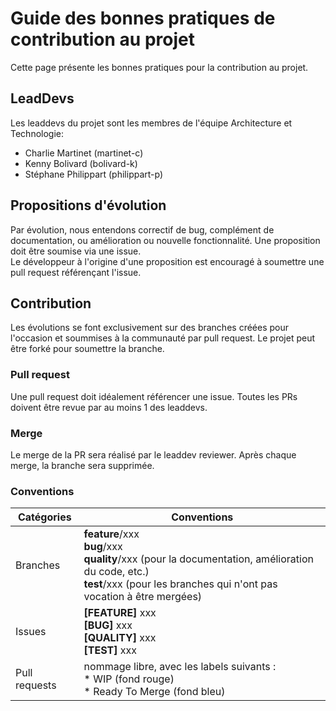 
# Guide des bonnes pratiques de contribution au projet

Cette page présente les bonnes pratiques pour la contribution au projet.

## LeadDevs
Les leaddevs du projet sont les membres de l'équipe Architecture et Technologie:
* Charlie Martinet (martinet-c)
* Kenny Bolivard (bolivard-k)
* Stéphane Philippart (philippart-p)

## Propositions d'évolution
Par évolution, nous entendons correctif de bug, complément de documentation, ou amélioration ou nouvelle fonctionnalité.
Une proposition doit être soumise via une issue. <br>
Le développeur à l'origine d'une proposition est encouragé à soumettre une pull request référençant l'issue.

## Contribution
Les évolutions se font exclusivement sur des branches créées pour l'occasion et soummises à la communauté par pull request. 
Le projet peut être forké pour soumettre la branche.

### Pull request
Une pull request doit idéalement référencer une issue.
Toutes les PRs doivent être revue par au moins 1 des leaddevs.

### Merge
Le merge de la PR sera réalisé par le leaddev reviewer.
Après chaque merge, la branche sera supprimée.

### Conventions
| Catégories    |  Conventions                                                                                                                                                                        |
|---------------|-------------------------------------------------------------------------------------------------------------------------------------------------------------------------------------|
| Branches      |  **feature**/xxx<br> **bug**/xxx<br> **quality**/xxx (pour la documentation, amélioration du code, etc.)<br> **test**/xxx (pour les branches qui n'ont pas vocation à être mergées) |
| Issues        | **[FEATURE]** xxx<br> **[BUG]** xxx<br> **[QUALITY]** xxx<br> **[TEST]** xxx                                                                                                        |
| Pull requests | nommage libre, avec les labels suivants :<br> * WIP (fond rouge)<br> * Ready To Merge (fond bleu)                                                                                   |

